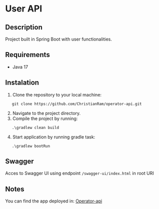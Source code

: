 # User API

## Description
Project built in Spring Boot with user functionalities.

## Requirements
- Java 17

## Instalation
1. Clone the repository to your local machine:
```console
   git clone https://github.com/ChristianRam/operator-api.git
   ```
2. Navigate to the project directory.
3. Compile the project by running:
```console
   .\gradlew clean build
   ```
4. Start application by running gradle task:
```console
   .\gradlew bootRun
   ```


## Swagger
Acces to Swagger UI using endpoint `/swagger-ui/index.html` in root URI

## Notes
You can find the app deployed in: [Operator-api](http://ec2-3-89-56-177.compute-1.amazonaws.com:8080/swagger-ui/index.html)